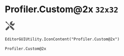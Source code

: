 # Profiler.Custom@2x `32x32`
<img src="/img/Profiler.Custom@2x.png" width=32 height=32>

``` CSharp
EditorGUIUtility.IconContent("Profiler.Custom@2x")
```
```
Profiler.Custom@2x
```
